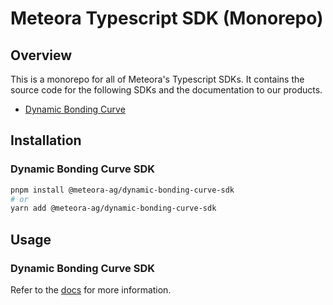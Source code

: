 # Meteora Typescript SDK (Monorepo)

## Overview

This is a monorepo for all of Meteora's Typescript SDKs. It contains the source code for the following SDKs and the documentation to our products.

- [Dynamic Bonding Curve](./packages/dynamic-bonding-curve/README.md)

## Installation

### Dynamic Bonding Curve SDK

```bash
pnpm install @meteora-ag/dynamic-bonding-curve-sdk
# or
yarn add @meteora-ag/dynamic-bonding-curve-sdk
```

## Usage

### Dynamic Bonding Curve SDK

Refer to the [docs](./packages/dynamic-bonding-curve/README.md) for more information.
